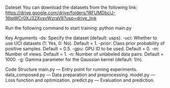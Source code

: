Dateset
You can download the datasets from the following link:
https://drive.google.com/drive/folders/18FUMDbciJ-16tpWCr0XJ32XvsvWzraV8?usp=drive_link

Run the following command to start training:
python main.py

Key Arguments
-ds: Specify the dataset (default: usps).
-uci: Whether to use UCI datasets (1: Yes, 0: No). Default = 1.
-prior: Class prior probability of positive samples. Default = 0.5.
-gpu: GPU ID to be used. Default = 0.
-m: Number of views. Default = 1.
-n: Number of unlabeled data pairs. Default = 1000.
-g: Gamma parameter for the Gaussian kernel (default: 1/n).

Code Structure
main.py — Entry point for running experiments.
data_composed.py — Data preparation and preprocessing.
model.py — Loss function and optimization.
predict.py — Evaluation and prediction.
